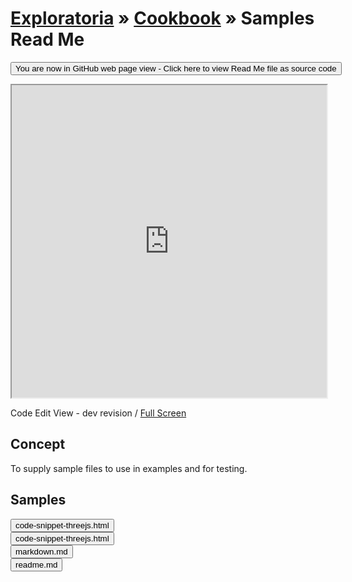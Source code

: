 [Exploratoria]( http://exploratoria.github.io ) &raquo; [Cookbook]( http://exploratoria.github.io/cookbook/ ) &raquo; 
Samples Read Me
===
<span style="display: none"> [You are now in GitHub source code view - click here to view Read Me file as a web page]( http://exploratoria.github.io/cookbook/samples/index.html 'View file as a web page' ) </span>
<input type=button value="You are now in GitHub web page view - Click here to view Read Me file as source code" onclick="window.location.href='https://github.com/exploratoria/exploratoria.github.io/tree/master/cookbook/samples/'" />

<iframe id=view src="http://exploratoria.github.io/sandbox/lib/code-edit-view/dev/index.html#http://exploratoria.github.io/cookbook/samples/code-snippet.html" width=100% height=500px ></iframe>  

Code Edit View - dev revision / [Full Screen]( http://exploratoria.github.io/sandbox/lib/code-edit-view/dev/index.html#http://exploratoria.github.io/cookbook/samples/code-snippet.html)


## Concept

To supply sample files to use in examples and for testing.


## Samples

<span style=display:none; >[For the following samples to display view this Read Me file as a web page]( http://exploratoria.github.io/sandbox/lib/code-edit-view/ "View file as a web page." ) </span>

<button onclick="view.src='http://exploratoria.github.io/sandbox/lib/code-edit-view/dev/index.html#http://exploratoria.github.io/cookbook/samples/code-snippet.html'">code-snippet-threejs.html</button>  
<button onclick="view.src='http://exploratoria.github.io/sandbox/lib/code-edit-view/dev/index.html#http://exploratoria.github.io/cookbook/samples/code-snippet-threejs.html'">code-snippet-threejs.html</button>  
<button onclick="view.src='http://exploratoria.github.io/sandbox/lib/code-edit-view/dev/index.html#http://exploratoria.github.io/cookbook/samples/markdown.md'">markdown.md</button>  
<button onclick="view.src='http://exploratoria.github.io/sandbox/lib/code-edit-view/dev/index.html#http://exploratoria.github.io/cookbook/samples/readme.md'">readme.md</button> 
